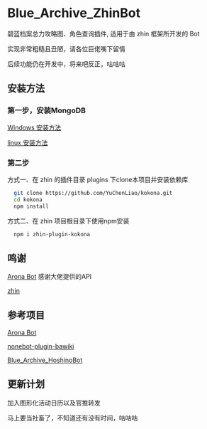 # Blue_Archive_ZhinBot

碧蓝档案总力攻略图、角色查询插件, 适用于由 zhin 框架所开发的 Bot

实现非常粗糙且丑陋，请各位巨佬嘴下留情

后续功能仍在开发中，将来吧反正，咕咕咕

## 安装方法

### 第一步，安装MongoDB

[Windows 安装方法](https://mongodb.net.cn/manual/tutorial/install-mongodb-on-windows/)

[linux 安装方法](https://mongodb.net.cn/manual/administration/install-on-linux/)

### 第二步

方式一、在 zhin 的插件目录 plugins 下clone本项目并安装依赖库

```bash
  git clone https://github.com/YuChenLiao/kokona.git
  cd kokona
  npm install
```

方式二、在 zhin 项目根目录下使用npm安装

```bash
  npm i zhin-plugin-kokona
```

## 鸣谢

[Arona Bot](https://doc.arona.diyigemt.com/api/) 感谢大佬提供的API

[zhin](https://github.com/zhinjs/zhin)

## 参考项目

[Arona Bot](https://doc.arona.diyigemt.com/api/)

[nonebot-plugin-bawiki](https://github.com/lgc-NB2Dev/nonebot-plugin-bawiki)

[Blue_Archive_HoshinoBot](https://github.com/Cosmos01/Blue_Archive_HoshinoBot)

## 更新计划

加入图形化活动日历以及官推转发

马上要当社畜了，不知道还有没有时间，咕咕咕
